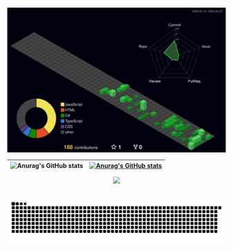  ![Status](profile-3d-contrib/profile-night-green.svg)

| ![Anurag's GitHub stats](https://github-readme-stats.vercel.app/api?username=DanielGomesASG&show_icons=true&theme=dark&hide=prs&rank_icon=github&line_height=30) | [![Anurag's GitHub stats](http://github-profile-summary-cards.vercel.app/api/cards/profile-details?username=DanielGomesASG&theme=dark)](https://github.com/vn7n24fzkq/github-profile-summary-cards) |
| ----------- | ----------- |


  <div align="center" >
    <a href="https://skillicons.dev"   >
      <img src="https://skillicons.dev/icons?i=cs,dotnet,ts,angular,nodejs,npm,js,html,css,express,sequelize,bootstrap,java,visualstudio,vscode,powershell,mysql,git,github,discord,linkedin,instagram,gmail" />
    </a>
    <br />
  </div>

##
<div align="center">
  
  ![snake gif](https://github.com/DanielGomesASG/DanielGomesASG/blob/output/github-snake-dark.svg)
  
</div>
